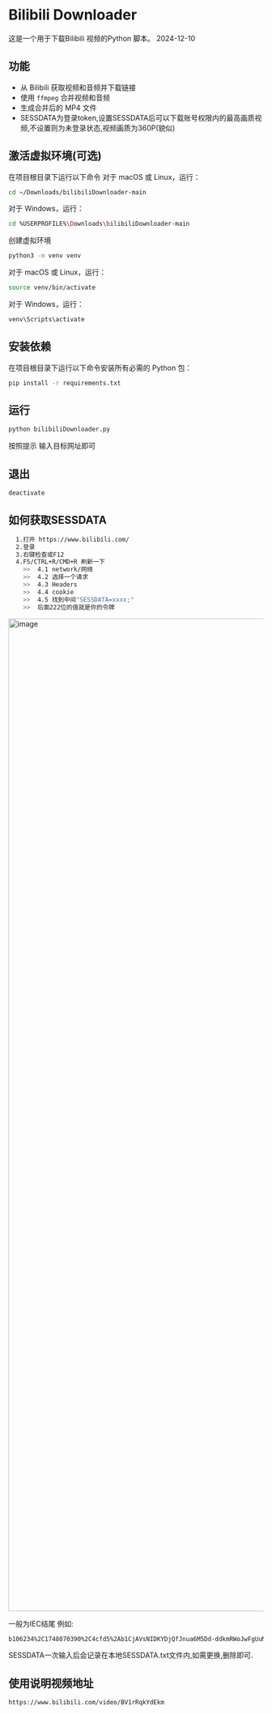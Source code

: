 # Bilibili Downloader
这是一个用于下载Bilibili 视频的Python 脚本。 2024-12-10

## 功能
- 从 Bilibili 获取视频和音频并下载链接
- 使用 `ffmpeg` 合并视频和音频
- 生成合并后的 MP4 文件
- SESSDATA为登录token,设置SESSDATA后可以下载账号权限内的最高画质视频,不设置则为未登录状态,视频画质为360P(貌似)

## 激活虚拟环境(可选)
在项目根目录下运行以下命令
对于 macOS 或 Linux，运行：
```bash
cd ~/Downloads/bilibiliDownloader-main
```
对于 Windows，运行：
```bash
cd %USERPROFILE%\Downloads\bilibiliDownloader-main
```
创建虚拟环境
```bash
python3 -m venv venv
```
对于 macOS 或 Linux，运行：
```bash
source venv/bin/activate
```
对于 Windows，运行：
```bash
venv\Scripts\activate
```

## 安装依赖

在项目根目录下运行以下命令安装所有必需的 Python 包：

```bash
pip install -r requirements.txt
```

## 运行
```bash
python bilibiliDownloader.py
```
按照提示 输入目标网址即可

## 退出
```bash
deactivate
```
## 如何获取SESSDATA
```bash
  1.打开 https://www.bilibili.com/
  2.登录
  3.右键检查或F12
  4.F5/CTRL+R/CMD+R 刷新一下
    >>  4.1 network/网络
    >>  4.2 选择一个请求
    >>  4.3 Headers
    >>  4.4 cookie
    >>  4.5 找到中间"SESSDATA=xxxx;"
    >>  后面222位的值就是你的令牌
```
<img width="1962" alt="image" src="https://github.com/user-attachments/assets/52a4966d-2ced-4d58-8ace-918003c5b0ee">



一般为IEC结尾 例如:
```bash
b106234%2C1748070390%2C4cfd5%2Ab1CjAVsNIDKYDjQfJnua6M5Dd-ddkmRWoJwFgUuM53N3UQ6JegiIK0c-9o0fJQAzBMI3gSVlNGWkJJZjd1a2FtUDVjWnlVVS1NdjhpcmRval96aUdmUi01ZGNvdF8zVUVNMVFuRGJ3a....................nJ2oNS1UbVBoSFZyRVJjSHVnNWRnIIEC(这是假的)
```
SESSDATA一次输入后会记录在本地SESSDATA.txt文件内,如需更换,删除即可.

## 使用说明视频地址
```bash
https://www.bilibili.com/video/BV1rRqkYdEkm
```

